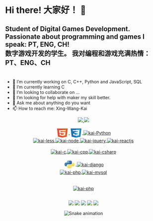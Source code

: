 <h1>Hi there! 大家好！ 👋</h1>
<h2>Student of Digital Games Development. Passionate about programming and games I speak: PT, ENG, CH!</br>
数字游戏开发的学生。 我对编程和游戏充满热情：PT、ENG、CH</h2>
<h1></h1>

- 🔭 I’m currently working on C, C++, Python and JavaScript, SQL
- 🌱 I’m currently learning C
- 👯 I’m looking to collaborate on ...
- 🤔 I’m looking for help with maker my skill better.
- 💬 Ask me about anything do you want
- 📫 How to reach me: Xing-Wang-Kai
<!--status inicial mostrando hanking e commints-->
<div align="center">
  <a href="https://github.com/xing-wang-kai">
  <img height="180em" src="https://github-readme-stats.vercel.app/api?username=xing-wang-kai&show_icons=true&theme=swift&include_all_commits=true&count_private=true"/>
  <img height="180em" src="https://github-readme-stats.vercel.app/api/top-langs/?username=xing-wang-kai&layout=compact&langs_count=7&theme=swift"/>
</div>
  
  <!--links das lenguagens usadas taked icons from devicons-->
  <div style="display: inline_block" align="center"><br>
    
  <img align="center" alt="kai-HTML" height="30" width="40" src="https://raw.githubusercontent.com/devicons/devicon/master/icons/html5/html5-original.svg">
  <img align="center" alt="kai-CSS" height="30" width="40" src="https://raw.githubusercontent.com/devicons/devicon/master/icons/css3/css3-original.svg">  
  <img align="center" alt="kai-Python" height="30" width="40"  src="https://cdn.jsdelivr.net/gh/devicons/devicon/icons/javascript/javascript-original.svg" />
  </br>
  
  <img align="center" alt="kai-less" height="30" width="40" src="https://cdn.jsdelivr.net/gh/devicons/devicon/icons/less/less-plain-wordmark.svg" />
  <img align="center" alt="kai-node" height="30" width="40" img src="https://cdn.jsdelivr.net/gh/devicons/devicon/icons/nodejs/nodejs-original-wordmark.svg" />
  <img align="center" alt="kai-jquery" height="30" width="40" src="https://cdn.jsdelivr.net/gh/devicons/devicon/icons/jquery/jquery-original-wordmark.svg" />
  <img align="center" alt="kai-reactjs" height="30" width="40" src="https://cdn.jsdelivr.net/gh/devicons/devicon/icons/react/react-original-wordmark.svg" />
  </br></br>
  
  <img align="center" alt="kai-c" height="30" width="40" src="https://cdn.jsdelivr.net/gh/devicons/devicon/icons/c/c-original.svg" />
  <img align="center" alt="kai-cpp" height="30" width="40" src="https://cdn.jsdelivr.net/gh/devicons/devicon/icons/cplusplus/cplusplus-original.svg" />
  <img align="center" alt="kai-csharp" height="30" width="40" src="https://cdn.jsdelivr.net/gh/devicons/devicon/icons/csharp/csharp-original.svg" />
  </br></br>
  
  <img align="center" alt="kai-Python" height="30" width="40" src="https://raw.githubusercontent.com/devicons/devicon/master/icons/python/python-original.svg">
  <img align="center" alt="kai-django" height="30" width="40" src="https://cdn.jsdelivr.net/gh/devicons/devicon/icons/django/django-original.svg" />
  </br>
  
  <img align="center" alt="kai-php" height="30" width="40" src="https://cdn.jsdelivr.net/gh/devicons/devicon/icons/php/php-original.svg" />
  <img align="center" alt="kai-mysql" height="30" width="40"  src="https://cdn.jsdelivr.net/gh/devicons/devicon/icons/mysql/mysql-original-wordmark.svg" />
  </br> </br> </br>
  <img align="center" alt="kai-php" height="30" width="40"  src="https://cdn.jsdelivr.net/gh/devicons/devicon/icons/unity/unity-original-wordmark.svg" />
  
</div>
  
   ##
 <!--links das lenguagens usadas taked icons from devicons-->
<div align="center"> 
  <a href="https://www.youtube.com/channel/UCY29hQpYlZK4ZeHA8p9f_7g" target="_blank"><img src="https://img.shields.io/badge/YouTube-FF0000?style=for-the-badge&logo=youtube&logoColor=white" target="_blank"></a>
  <a href="https://www.instagram.com/xingwangkai/" target="_blank"><img src="https://img.shields.io/badge/-Instagram-%23E4405F?style=for-the-badge&logo=instagram&logoColor=white" target="_blank"></a>
  <a href = "mailto:kaiuchihaa@gmail.com"><img src="https://img.shields.io/badge/-Gmail-%23333?style=for-the-badge&logo=gmail&logoColor=white" target="_blank"></a>
  <a href="https://www.linkedin.com/in/deusnir-portela-633b90181/" target="_blank"><img src="https://img.shields.io/badge/-LinkedIn-%230077B5?style=for-the-badge&logo=linkedin&logoColor=white" target="_blank"></a>
  <a href="https://web.whatsapp.com/send?phone=5511990150864" target="_blank"><img src="https://img.shields.io/badge/WhatsApp-25D366?style=for-the-badge&logo=whatsapp&logoColor=white" target="_blank"></a>
 
  ![Snake animation](https://github.com/xing-wang-kai/xing-wang-kai/blob/output/github-contribution-grid-snake.svg)
 
</div>
